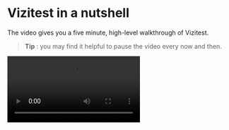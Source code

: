 # Vizitest in a nutshell

The video gives you a five minute, high-level walkthrough of Vizitest.

> **Tip** : you may find it helpful to pause the video every now and then.

<video src="https://youtu.be/jf9hLsKE7U4" preview-src="video-overview-thumbnail.png" />

You can also watch the whole video or specific sections.

- <a href="https://youtu.be/jf9hLsKE7U4" target="_blank">Test Manager (start of video)</a>
- <a href="https://youtu.be/jf9hLsKE7U4?t=57" target="_blank">Configuring a Test</a>
- <a href="https://youtu.be/jf9hLsKE7U4?t=128" target="_blank">Test Cases and the Test Case Table</a>
- <a href="https://youtu.be/jf9hLsKE7U4?t=191" target="_blank">Generating test code</a>

